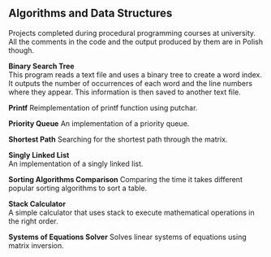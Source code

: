 ## Algorithms and Data Structures
  Projects completed during procedural programming courses at university. All the comments in the code and the output produced by them are in Polish though.

**Binary Search Tree**  
  This program reads a text file and uses a binary tree to create a word index. It outputs the number of occurrences of each word and the line numbers where they appear. This information is then saved to another text file.

**Printf**
  Reimplementation of printf function using putchar.

**Priority Queue**
  An implementation of a priority queue.

**Shortest Path**
  Searching for the shortest path through the matrix.

**Singly Linked List**  
  An implementation of a singly linked list.

**Sorting Algorithms Comparison**
  Comparing the time it takes different popular sorting algorithms to sort a table.

**Stack Calculator**  
  A simple calculator that uses stack to execute mathematical operations in the right order.

**Systems of Equations Solver**
  Solves linear systems of equations using matrix inversion.


